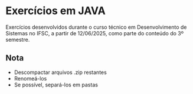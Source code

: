 # Exercícios em JAVA
Exercícios desenvolvidos durante o curso técnico em Desenvolvimento de Sistemas no IFSC, a partir de 12/06/2025, como parte do conteúdo do 3º semestre.

## Nota
* Descompactar arquivos .zip restantes
* Renomeá-los
* Se possível, separá-los em pastas
